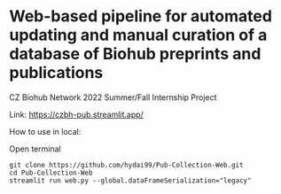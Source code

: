 # Web-based pipeline for automated updating and manual curation of a database of Biohub preprints and publications

CZ Biohub Network 2022 Summer/Fall Internship Project

Link: https://czbh-pub.streamlit.app/


How to use in local: 

Open terminal
```
git clone https://github.com/hydai99/Pub-Collection-Web.git
cd Pub-Collection-Web
streamlit run web.py --global.dataFrameSerialization="legacy"
```



